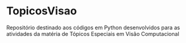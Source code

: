 # TopicosVisao
Repositório destinado aos códigos em Python desenvolvidos para as atividades da matéria de Tópicos Especiais em Visão Computacional

